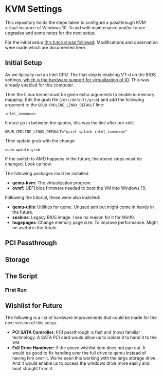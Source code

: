 # KVM Settings

This repository holds the steps taken to configure a passthrough KVM virtual instance of Windows 10. To aid with maintenance and/or future upgrades and some notes for the next setup.

For the initial setup [this tutorial was followed](https://heiko-sieger.info/running-windows-10-on-linux-using-kvm-with-vga-passthrough/). Modifications and observation were made which are documented here. 

## Initial Setup

As we tipically run an Intel CPU. The fisrt step is enabling VT-d on the BIOS settings, [which is the hardware support for virtualization of IO](https://software.intel.com/en-us/articles/intel-virtualization-technology-for-directed-io-vt-d-enhancing-intel-platforms-for-efficient-virtualization-of-io-devices). This was already enabled for this computer.

Then the Linux kernel must be given extra arguments to enable io memory mapping. Edit the grub file (`/etc/default/grub`) and add the following argument to the `GRUB_CMDLINE_LINUX_DEFAULT` line:

`intel_iommu=on`

It must go in between the quotes, this was the line after our edit:

`GRUB_CMDLINE_LINUX_DEFAULT="quiet splash intel_iommu=on"`

Then update grub with the change:

`sudo update-grub`

If the switch to AMD happens in the future, the above steps must be changed. Look up how.

The following packages must be installed:

* **qemu-kvm:** The virtualization program.
* **ovmf:** UEFI bios firmware needed to boot the VM into Windows 10.

Following the tutorial, these were also installed: 

* **qemu-utils**: Utilities for qemu. Unused atm but might come in handy in the future.
* **seabios**: Legacy BIOS image. I see no reason for it for Win10.
* **hugepages**: Change memory page size. To improve performance. Might be useful in the futute.



## PCI Passthrough

## Storage

## The Script

### First Run

## Wishlist for Future 

The following is a list of hardware improvements that could be made for the next version of this setup.

* **PCI SATA Controller:** PCI passthrough is fast and (now) familiar technology. A SATA PCI card would allow us to isolate it to hand it to the VM.
* **Full Drive Handover:** If the above wishlist item does not pan out. It would be good to fix handing over the full drive to qemu instead of having lvm over it. We've seen this working with the large storage drive. And it would enable us to access the windows drive more easily and boot straight from it. 
